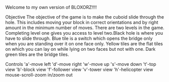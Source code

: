 Welcome to  my own version of BLOXORZ!!!!

Objective
The objective of the game is to make the cuboid slide through the hole. This includes moving your block in correct orientations and by right amount in the minimum number of moves. There are two levels in the game. Completing level one gives you access to level two.Black hole is where you have to slide through. Blue tile is a switch which opens the bridge only when you are standing over it on one face only. Yellow tiles are the flat tiles on which you can lay on while lying on two faces but not with one. Dark green tiles are the bridge tiles.


Controls
'a'-move left
'd'-move right
'w'-move up
's'-move down
't'-top view
'b'-block view
'f'-follower view
'v'-tower view
'h'-helicopter view
mouse-scroll-zoom in/zoom out



